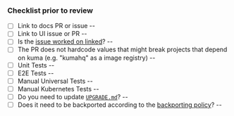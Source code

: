 ### Checklist prior to review

<!--
Each of these sections need to be filled by the author when opening the PR.

If something doesn't apply please check the box and add a justification after the `--`
-->

- [ ] Link to docs PR or issue --
- [ ] Link to UI issue or PR --
- [ ] Is the [issue worked on linked][1]? --
- [ ] The PR does not hardcode values that might break projects that depend on kuma (e.g. "kumahq" as a image registry) --
- [ ] Unit Tests --
- [ ] E2E Tests --
- [ ] Manual Universal Tests --
- [ ] Manual Kubernetes Tests --
- [ ] Do you need to update [`UPGRADE.md`](/UPGRADE.md)? --
- [ ] Does it need to be backported according to the [backporting policy](/CONTRIBUTING.md#backporting)? --

[1]: https://docs.github.com/en/issues/tracking-your-work-with-issues/linking-a-pull-request-to-an-issue#linking-a-pull-request-to-an-issue-using-a-keyword
